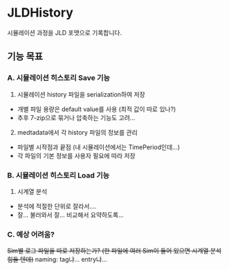 # JLDHistory
시뮬레이션 과정을 JLD 포맷으로 기록합니다.

## 기능 목표

### A. 시뮬레이션 히스토리 Save 기능
1. 시뮬레이션 history 파일을 serialization하여 저장
- 개별 파일 용량은 default value를 사용 (최적 값이 따로 있나?)
- 추후 7-zip으로 묶거나 압축하는 기능도 고려...

2. medtadata에서 각 history 파일의 정보를 관리
- 파일별 시작점과 끝점 (내 시뮬레이션에서는 TimePeriod인데...)
- 각 파일의 기본 정보를 사용자 필요에 따라 저장

### B. 시뮬레이션 히스토리 Load 기능
1. 시계열 분석
 - 분석에 적절한 단위로 잘라서....
 - 잘... 불러와서 잘... 비교해서 요약하도록...

### C. 예상 어려움?
~~Sim별 로그 파일을 따로 저장하는가? (한 파일에 여러 Sim이 들어 있으면 시계열 분석 힘들 텐데)~~
naming: tag냐... entry냐...
